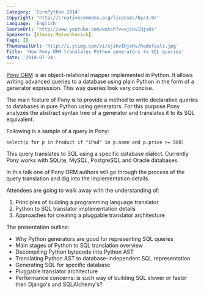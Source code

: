 ```yaml
---
Category: 'EuroPython 2014'
Copyright: 'http://creativecommons.org/licenses/by/3.0/'
Language: 'English'
SourceUrl: 'http://www.youtube.com/watch?v=xjikvIHjvHs'
Speakers: [Alexey Malashkevich]
Tags: []
ThumbnailUrl: 'http://i.ytimg.com/vi/xjikvIHjvHs/hqdefault.jpg'
Title: 'How Pony ORM translates Python generators to SQL queries'
date: '2014-07-24'
---
```

[Pony ORM](http://ponyorm.com) is an object-relational mapper implemented in Python. It allows writing advanced queries to a database using plain Python in the form of a generator expression. This way queries look very concise.

The main feature of Pony is to provide a method to write declarative queries to databases in pure Python using generators. For this purpose Pony analyzes the abstract syntax tree of a generator and translates it to its SQL equivalent.

Following is a sample of a query in Pony:

    select(p for p in Product if "iPad" in p.name and p.price >= 500)

This query translates to SQL using a specific database dialect. Currently Pony works with SQLite, MySQL, PostgreSQL and Oracle databases.

In this talk one of Pony ORM authors will go through the process of the query translation and dig into the implementation details.

Attendees are going to walk away with the understanding of: 

1. Principles of building a programming language translator
2. Python to SQL translator implementation details 
3. Approaches for creating a pluggable translator architecture 

The presentation outline:

- Why Python generators are good for representing SQL queries
- Main stages of Python to SQL translation overview
- Decompiling Python bytecode into Python AST
- Translating Python AST to database-independent SQL representation
- Generating SQL for specific database
- Pluggable translator architecture
- Performance concerns: is such way of building SQL slower or faster then Django's and SQLAlchemy's?
